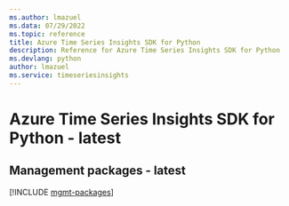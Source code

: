 ```yaml
---
ms.author: lmazuel
ms.data: 07/29/2022
ms.topic: reference
title: Azure Time Series Insights SDK for Python
description: Reference for Azure Time Series Insights SDK for Python
ms.devlang: python
author: lmazuel
ms.service: timeseriesinsights
---
```

# Azure Time Series Insights SDK for Python - latest

## Management packages - latest
[!INCLUDE [mgmt-packages](time-series-insights-mgmt-index.md)]